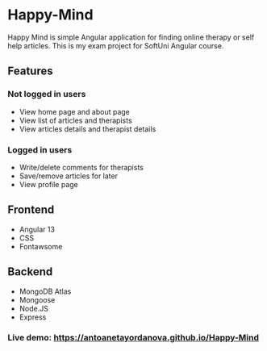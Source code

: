# Happy-Mind

Happy Mind is simple Angular application for finding online therapy or self help articles. This is my exam project for SoftUni Angular course. 

## Features

### Not logged in users

- View home page and about page
- View list of articles and therapists 
- View articles details and therapist details

### Logged in users

- Write/delete comments for therapists
- Save/remove articles for later
- View profile page

## Frontend

- Angular 13
- CSS
- Fontawsome

## Backend

- MongoDB Atlas
- Mongoose
- Node.JS
- Express

### Live demo:  https://antoanetayordanova.github.io/Happy-Mind

